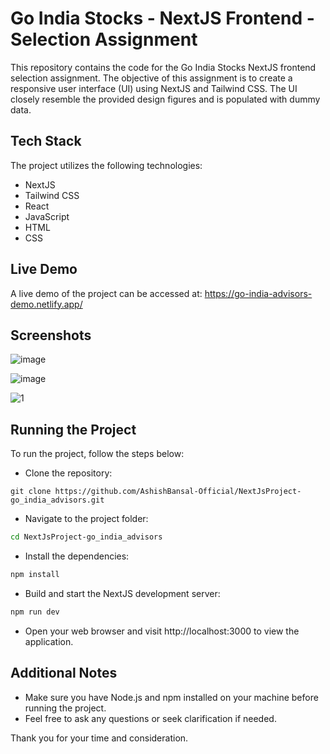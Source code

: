 # Go India Stocks - NextJS Frontend - Selection Assignment

This repository contains the code for the Go India Stocks NextJS frontend selection assignment. The objective of this assignment is to create a responsive user interface (UI) using NextJS and Tailwind CSS. The UI closely resemble the provided design figures and is populated with dummy data.

## Tech Stack

The project utilizes the following technologies:

-   NextJS
-   Tailwind CSS
-   React
-   JavaScript
-   HTML
-   CSS

## Live Demo

A live demo of the project can be accessed at: https://go-india-advisors-demo.netlify.app/

## Screenshots

![image](https://github.com/AshishBansal-Official/NextJsProject-go_india_advisors/assets/59161798/adfa0b4b-29aa-4fd4-b4b2-5a029df4e0ab)

![image](https://github.com/AshishBansal-Official/NextJsProject-go_india_advisors/assets/59161798/1e2f76c3-3c2b-4d49-a1dc-7714cf6fd274)

![1](https://github.com/AshishBansal-Official/NextJsProject-go_india_advisors/assets/59161798/e3122fe0-9c2b-4f03-8aa8-a9924caf3844)

## Running the Project

To run the project, follow the steps below:

-   Clone the repository:

```
git clone https://github.com/AshishBansal-Official/NextJsProject-go_india_advisors.git
```

-   Navigate to the project folder:

```bash
cd NextJsProject-go_india_advisors
```

-   Install the dependencies:

```bash
npm install
```

-   Build and start the NextJS development server:

```bash
npm run dev
```

-   Open your web browser and visit http://localhost:3000 to view the application.

## Additional Notes

-   Make sure you have Node.js and npm installed on your machine before running the project.
-   Feel free to ask any questions or seek clarification if needed.

Thank you for your time and consideration.
